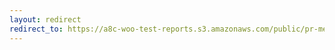 ```yaml
---
layout: redirect
redirect_to: https://a8c-woo-test-reports.s3.amazonaws.com/public/pr-merge/42020/api/index.html
---
```

